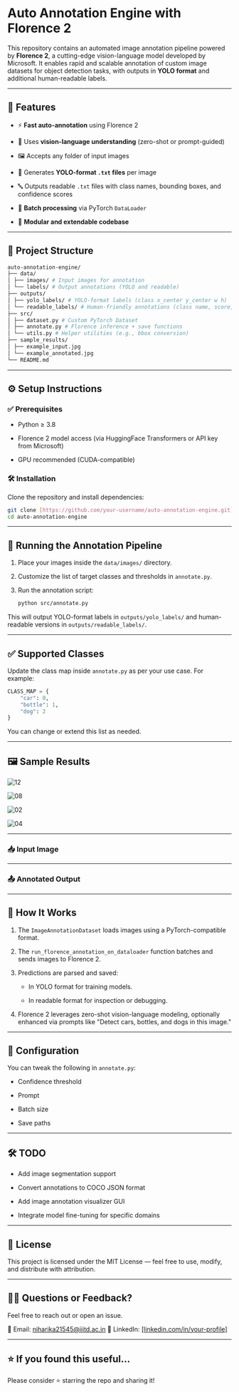 # Auto Annotation Engine with Florence 2

This repository contains an automated image annotation pipeline powered by **Florence 2**, a cutting-edge vision-language model developed by Microsoft. It enables rapid and scalable annotation of custom image datasets for object detection tasks, with outputs in **YOLO format** and additional human-readable labels.

---

## 📌 Features

* ⚡ **Fast auto-annotation** using Florence 2

* 🧠 Uses **vision-language understanding** (zero-shot or prompt-guided)

* 🖼️ Accepts any folder of input images

* 📝 Generates **YOLO-format `.txt` files** per image

* 🔤 Outputs readable `.txt` files with class names, bounding boxes, and confidence scores

* 🧪 **Batch processing** via PyTorch `DataLoader`

* 🧩 **Modular and extendable codebase**

---

## 📂 Project Structure

```bash
auto-annotation-engine/
├── data/
│ ├── images/ # Input images for annotation
│ └── labels/ # Output annotations (YOLO and readable)
├── outputs/
│ ├── yolo_labels/ # YOLO-format labels (class x_center y_center w h)
│ └── readable_labels/ # Human-friendly annotations (class name, score, bbox)
├── src/
│ ├── dataset.py # Custom PyTorch Dataset
│ ├── annotate.py # Florence inference + save functions
│ └── utils.py # Helper utilities (e.g., bbox conversion)
├── sample_results/
│ ├── example_input.jpg
│ └── example_annotated.jpg
└── README.md
```

---

## ⚙️ Setup Instructions

### ✅ Prerequisites

* Python $\geq$ 3.8

* Florence 2 model access (via HuggingFace Transformers or API key from Microsoft)

* GPU recommended (CUDA-compatible)

### 🛠 Installation

Clone the repository and install dependencies:

```bash
git clone [https://github.com/your-username/auto-annotation-engine.git](https://github.com/your-username/auto-annotation-engine.git)
cd auto-annotation-engine
```

---

## 🚀 Running the Annotation Pipeline

1. Place your images inside the `data/images/` directory.

2. Customize the list of target classes and thresholds in `annotate.py`.

3. Run the annotation script:

   ```bash
   python src/annotate.py
   ```

This will output YOLO-format labels in `outputs/yolo_labels/` and human-readable versions in `outputs/readable_labels/`.

---

## ✅ Supported Classes

Update the class map inside `annotate.py` as per your use case. For example:

```python
CLASS_MAP = {
    "car": 0,
    "bottle": 1,
    "dog": 2
}
```

You can change or extend this list as needed.

---

## 🖼️ Sample Results

![12](https://github.com/user-attachments/assets/c90e567f-05df-4278-bcaa-e3f13f09611f)

![08](https://github.com/user-attachments/assets/0a863855-e47c-4f49-adc9-9a2f0ef8a5b4)

![02](https://github.com/user-attachments/assets/00c5edc2-2c25-4082-96d5-6989457da291)

![04](https://github.com/user-attachments/assets/04af1efb-632a-466d-bbbe-fd85af1ced1a)

---

### 📥 Input Image

---

### 📤 Annotated Output

---

## 🧠 How It Works

1. The `ImageAnnotationDataset` loads images using a PyTorch-compatible format.

2. The `run_florence_annotation_on_dataloader` function batches and sends images to Florence 2.

3. Predictions are parsed and saved:

   * In YOLO format for training models.

   * In readable format for inspection or debugging.

4. Florence 2 leverages zero-shot vision-language modeling, optionally enhanced via prompts like "Detect cars, bottles, and dogs in this image."

---

## 📌 Configuration

You can tweak the following in `annotate.py`:

* Confidence threshold

* Prompt

* Batch size

* Save paths

---

## 🛠 TODO

* Add image segmentation support

* Convert annotations to COCO JSON format

* Add image annotation visualizer GUI

* Integrate model fine-tuning for specific domains

---

## 📜 License

This project is licensed under the MIT License — feel free to use, modify, and distribute with attribution.

---

## 🙋‍♀️ Questions or Feedback?

Feel free to reach out or open an issue.

📧 Email: niharika21545@iiitd.ac.in
🔗 LinkedIn: [[linkedin.com/in/your-profile]](https://www.linkedin.com/in/niharikasingh3632/)

---

## ⭐ If you found this useful...

Please consider ⭐ starring the repo and sharing it!
